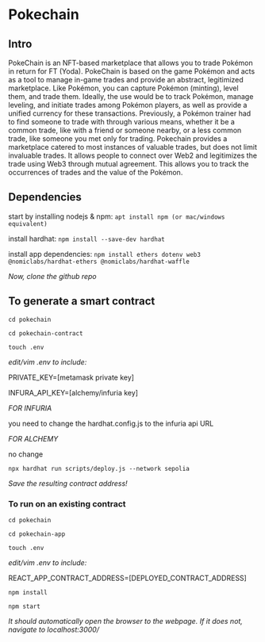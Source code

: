 # Pokechain
## Intro
PokeChain is an NFT-based marketplace that allows you to trade Pokémon in return for FT (Yoda). PokeChain is based on the game Pokémon and acts as a tool to manage in-game trades and provide an abstract, legitimized marketplace. Like Pokémon, you can capture Pokémon (minting), level them, and trade them. Ideally, the use would be to track Pokémon, manage leveling, and initiate trades among Pokémon players, as well as provide a unified currency for these transactions. Previously, a Pokémon trainer had to find someone to trade with through various means, whether it be a common trade, like with a friend or someone nearby, or a less common trade, like someone you met only for trading. Pokechain provides a marketplace catered to most instances of valuable trades, but does not limit invaluable trades. It allows people to connect over Web2 and legitimizes the trade using Web3 through mutual agreement. This allows you to track the occurrences of trades and the value of the Pokémon.


## Dependencies

start by installing nodejs & npm: `apt install npm (or mac/windows equivalent)`

install hardhat: `npm install --save-dev hardhat`

install app dependencies: `npm install ethers dotenv web3 @nomiclabs/hardhat-ethers @nomiclabs/hardhat-waffle `

_Now, clone the github repo_

## To generate a smart contract

`cd pokechain`

`cd pokechain-contract`

`touch .env`

_edit/vim .env to include:_

PRIVATE_KEY=[metamask private key]

INFURA_API_KEY=[alchemy/infuria key]



_FOR INFURIA_

you need to change the hardhat.config.js to the infuria api URL

_FOR ALCHEMY_ 

no change



`npx hardhat run scripts/deploy.js --network sepolia`



_Save the resulting contract address!_

### To run on an existing contract
`cd pokechain`

`cd pokechain-app`

`touch .env`


_edit/vim .env to include:_

REACT_APP_CONTRACT_ADDRESS=[DEPLOYED_CONTRACT_ADDRESS]


`npm install`

`npm start`


_It should automatically open the browser to the webpage. If it does not, navigate to localhost:3000/_



